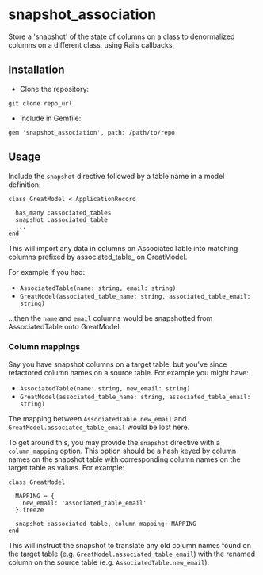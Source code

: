 # snapshot_association

Store a 'snapshot' of the state of columns on a class to denormalized columns on a different class, using Rails callbacks.

## Installation

* Clone the repository:

`git clone repo_url`

* Include in Gemfile:

`gem 'snapshot_association', path: /path/to/repo`

## Usage

Include the `snapshot` directive followed by a table name in a model definition:

```
class GreatModel < ApplicationRecord

  has_many :associated_tables
  snapshot :associated_table
  ...
end
```

This will import any data in columns on AssociatedTable into matching columns prefixed by associated_table_ on GreatModel.

For example if you had:

* `AssociatedTable(name: string, email: string)`
* `GreatModel(associated_table_name: string, associated_table_email: string)`

...then the `name` and `email` columns would be snapshotted from AssociatedTable onto GreatModel.

### Column mappings

Say you have snapshot columns on a target table, but you've since refactored column names on a source table. For example you might have:

* `AssociatedTable(name: string, new_email: string)`
* `GreatModel(associated_table_name: string, associated_table_email: string)`

The mapping between `AssociatedTable.new_email` and `GreatModel.associated_table_email` would be lost here.

To get around this, you may provide the `snapshot` directive with a `column_mapping` option. This option should be a hash keyed by column names on the snapshot table with corresponding column names on the target table as values. For example:

```
class GreatModel

  MAPPING = {
    new_email: 'associated_table_email'
  }.freeze

  snapshot :associated_table, column_mapping: MAPPING
end
```

This will instruct the snapshot to translate any old column names found on the target table (e.g. `GreatModel.associated_table_email`) with the renamed column on the source table (e.g. `AssociatedTable.new_email`).
